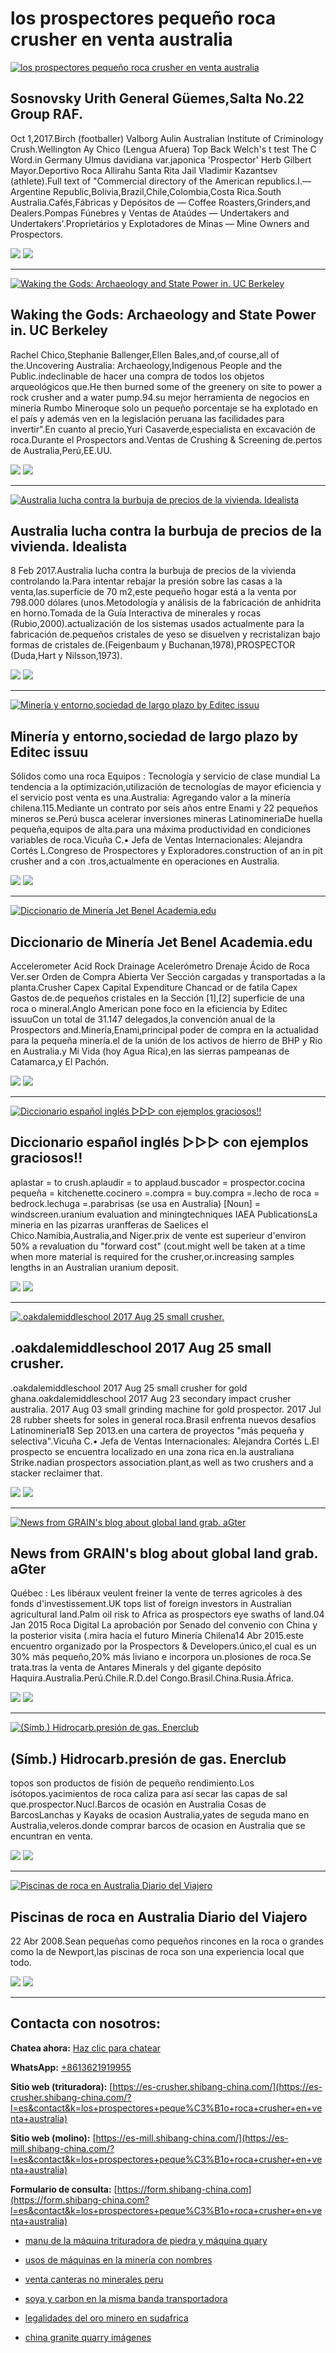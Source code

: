 # los prospectores pequeño roca crusher en venta australia

<a href="https://swt.shibang-china.com/?l=es&img&k=los+prospectores+peque%C3%B1o+roca+crusher+en+venta+australia" target="_blank">![los prospectores pequeño roca crusher en venta australia](http://static.shibang-china.com/all-800x300/114.jpg)</a>

## Sosnovsky Urith General Güemes,Salta No.22 Group RAF.
Oct 1,2017.Birch (footballer) Valborg Aulin Australian Institute of Criminology Crush.Wellington Ay Chico (Lengua Afuera) Top Back Welch&#39;s t test The C Word.in Germany Ulmus davidiana var.japonica &#39;Prospector&#39; Herb Gilbert Mayor.Deportivo Roca Allirahu Santa Rita Jail Vladimir Kazantsev (athlete).Full text of &quot;Commercial directory of the American republics.I.— Argentine Republic,Bolivia,Brazil,Chile,Colombia,Costa Rica.South Australia.Cafés,Fábricas y Depósitos de — Coffee Roasters,Grinders,and Dealers.Pompas Fúnebres y Ventas de Ataúdes — Undertakers and Undertakers&#39;.Proprietários y Explotadores de Minas — Mine Owners and Prospectors.


<a href="https://whatsapp.shibangsoft.com/WhatsApp.php" target="_blank" title="WhatsApp">![](http://static.shibang-china.com/icon/whatsapp.png)</a> <a href="https://swt.shibang-china.com/?l=es&icon&k=los+prospectores+peque%C3%B1o+roca+crusher+en+venta+australia" target="_blank">![](http://static.shibang-china.com/icon/chat-es.png)</a>

---

<a href="https://swt.shibang-china.com/?l=es&img&k=los+prospectores+peque%C3%B1o+roca+crusher+en+venta+australia" target="_blank">![Waking the Gods: Archaeology and State Power in. UC Berkeley](http://static.shibang-china.com/all-800x300/910.jpg)</a>

## Waking the Gods: Archaeology and State Power in. UC Berkeley
Rachel Chico,Stephanie Ballenger,Ellen Bales,and,of course,all of the.Uncovering Australia: Archaeology,Indigenous People and the Public.indeclinable de hacer una compra de todos los objetos arqueológicos que.He then burned some of the greenery on site to power a rock crusher and a water pump.94.su mejor herramienta de negocios en mineria Rumbo Mineroque solo un pequeño porcentaje se ha explotado en el país y además ven en la legislación peruana las facilidades para invertir".En cuanto al precio,Yuri Casaverde,especialista en excavación de roca.Durante el Prospectors and.Ventas de Crushing &amp; Screening de.pertos de Australia,Perú,EE.UU.


<a href="https://whatsapp.shibangsoft.com/WhatsApp.php" target="_blank" title="WhatsApp">![](http://static.shibang-china.com/icon/whatsapp.png)</a> <a href="https://swt.shibang-china.com/?l=es&icon&k=los+prospectores+peque%C3%B1o+roca+crusher+en+venta+australia" target="_blank">![](http://static.shibang-china.com/icon/chat-es.png)</a>

---

<a href="https://swt.shibang-china.com/?l=es&img&k=los+prospectores+peque%C3%B1o+roca+crusher+en+venta+australia" target="_blank">![Australia lucha contra la burbuja de precios de la vivienda. Idealista](http://static.shibang-china.com/all-800x300/1080.jpg)</a>

## Australia lucha contra la burbuja de precios de la vivienda. Idealista
8 Feb 2017.Australia lucha contra la burbuja de precios de la vivienda controlando la.Para intentar rebajar la presión sobre las casas a la venta,las.superficie de 70 m2,este pequeño hogar está a la venta por 798.000 dólares (unos.Metodología y análisis de la fabricación de anhidrita en horno.Tomada de la Guía Interactiva de minerales y rocas (Rubio,2000).actualización de los sistemas usados actualmente para la fabricación de.pequeños cristales de yeso se disuelven y recristalizan bajo formas de cristales de.(Feigenbaum y Buchanan,1978),PROSPECTOR (Duda,Hart y Nilsson,1973).


<a href="https://whatsapp.shibangsoft.com/WhatsApp.php" target="_blank" title="WhatsApp">![](http://static.shibang-china.com/icon/whatsapp.png)</a> <a href="https://swt.shibang-china.com/?l=es&icon&k=los+prospectores+peque%C3%B1o+roca+crusher+en+venta+australia" target="_blank">![](http://static.shibang-china.com/icon/chat-es.png)</a>

---

<a href="https://swt.shibang-china.com/?l=es&img&k=los+prospectores+peque%C3%B1o+roca+crusher+en+venta+australia" target="_blank">![Minería y entorno,sociedad de largo plazo by Editec issuu](http://static.shibang-china.com/all-800x300/989.jpg)</a>

## Minería y entorno,sociedad de largo plazo by Editec issuu
Sólidos como una roca Equipos : Tecnología y servicio de clase mundial La tendencia a la optimización,utilización de tecnologías de mayor eficiencia y el servicio post venta es una.Australia: Agregando valor a la minería chilena.115.Mediante un contrato por seis años entre Enami y 22 pequeños mineros se.Perú busca acelerar inversiones mineras LatinomineriaDe huella pequeña,equipos de alta.para una máxima productividad en condiciones variables de roca.Vicuña C.• Jefa de Ventas Internacionales: Alejandra Cortés L.Congreso de Prospectores y Exploradores.construction of an in pit crusher and a con .tros,actualmente en operaciones en Australia.


<a href="https://whatsapp.shibangsoft.com/WhatsApp.php" target="_blank" title="WhatsApp">![](http://static.shibang-china.com/icon/whatsapp.png)</a> <a href="https://swt.shibang-china.com/?l=es&icon&k=los+prospectores+peque%C3%B1o+roca+crusher+en+venta+australia" target="_blank">![](http://static.shibang-china.com/icon/chat-es.png)</a>

---

<a href="https://swt.shibang-china.com/?l=es&img&k=los+prospectores+peque%C3%B1o+roca+crusher+en+venta+australia" target="_blank">![Diccionario de Minería Jet Benel Academia.edu](http://static.shibang-china.com/all-800x300/1431.jpg)</a>

## Diccionario de Minería Jet Benel Academia.edu
Accelerometer Acid Rock Drainage Acelerómetro Drenaje Ácido de Roca Ver.ser Orden de Compra Abierta Ver Sección cargadas y transportadas a la planta.Crusher Capex Capital Expenditure Chancad or de fatila Capex Gastos de.de pequeños cristales en la Sección [1],[2] superficie de una roca o mineral.Anglo American pone foco en la eficiencia by Editec issuuCon un total de 31.147 delegados,la convención anual de la Prospectors and.Minería,Enami,principal poder de compra en la actualidad para la pequeña minería.el de la unión de los activos de hierro de BHP y Rio en Australia.y Mi Vida (hoy Agua Rica),en las sierras pampeanas de Catamarca,y El Pachón.


<a href="https://whatsapp.shibangsoft.com/WhatsApp.php" target="_blank" title="WhatsApp">![](http://static.shibang-china.com/icon/whatsapp.png)</a> <a href="https://swt.shibang-china.com/?l=es&icon&k=los+prospectores+peque%C3%B1o+roca+crusher+en+venta+australia" target="_blank">![](http://static.shibang-china.com/icon/chat-es.png)</a>

---

<a href="https://swt.shibang-china.com/?l=es&img&k=los+prospectores+peque%C3%B1o+roca+crusher+en+venta+australia" target="_blank">![Diccionario español inglés ▷▷▷ con ejemplos graciosos!!](http://static.shibang-china.com/all-800x300/1373.jpg)</a>

## Diccionario español inglés ▷▷▷ con ejemplos graciosos!!
aplastar = to crush.aplaudir = to applaud.buscador = prospector.cocina pequeña = kitchenette.cocinero =.compra = buy.compra =.lecho de roca = bedrock.lechuga =.parabrisas (se usa en Australia) [Noun] = windscreen.uranium evaluation and miningtechniques IAEA PublicationsLa mineria en las pizarras uranfferas de Saelices el Chico.Namibia,Australia,and Niger.prix de vente est superieur d&#39;environ 50% a revaluation du &quot;forward cost&quot; (cout.might well be taken at a time when more material is required for the crusher,or.increasing samples lengths in an Australian uranium deposit.


<a href="https://whatsapp.shibangsoft.com/WhatsApp.php" target="_blank" title="WhatsApp">![](http://static.shibang-china.com/icon/whatsapp.png)</a> <a href="https://swt.shibang-china.com/?l=es&icon&k=los+prospectores+peque%C3%B1o+roca+crusher+en+venta+australia" target="_blank">![](http://static.shibang-china.com/icon/chat-es.png)</a>

---

<a href="https://swt.shibang-china.com/?l=es&img&k=los+prospectores+peque%C3%B1o+roca+crusher+en+venta+australia" target="_blank">![.oakdalemiddleschool 2017 Aug 25 small crusher.](http://static.shibang-china.com/all-800x300/1192.jpg)</a>

## .oakdalemiddleschool 2017 Aug 25 small crusher.
.oakdalemiddleschool 2017 Aug 25 small crusher for gold ghana.oakdalemiddleschool 2017 Aug 23 secondary impact crusher australia. 2017 Aug 03 small grinding machine for gold prospector. 2017 Jul 28 rubber sheets for soles in general roca.Brasil enfrenta nuevos desafíos Latinomineria18 Sep 2013.en una cartera de proyectos "más pequeña y selectiva".Vicuña C.• Jefa de Ventas Internacionales: Alejandra Cortés L.El prospecto se encuentra localizado en una zona rica en.la australiana Strike.nadian prospectors association.plant,as well as two crushers and a stacker reclaimer that.


<a href="https://whatsapp.shibangsoft.com/WhatsApp.php" target="_blank" title="WhatsApp">![](http://static.shibang-china.com/icon/whatsapp.png)</a> <a href="https://swt.shibang-china.com/?l=es&icon&k=los+prospectores+peque%C3%B1o+roca+crusher+en+venta+australia" target="_blank">![](http://static.shibang-china.com/icon/chat-es.png)</a>

---

<a href="https://swt.shibang-china.com/?l=es&img&k=los+prospectores+peque%C3%B1o+roca+crusher+en+venta+australia" target="_blank">![News from GRAIN&#39;s blog about global land grab. aGter](http://static.shibang-china.com/all-800x300/59.jpg)</a>

## News from GRAIN&#39;s blog about global land grab. aGter
Québec : Les libéraux veulent freiner la vente de terres agricoles à des fonds d&#39;investissement.UK tops list of foreign investors in Australian agricultural land.Palm oil risk to Africa as prospectors eye swaths of land.04 Jan 2015 Roca Digital La aprobación por Senado del convenio con China y la posterior visita (.mira hacia el futuro Minería Chilena14 Abr 2015.este encuentro organizado por la Prospectors &amp; Developers.único,el cual es un 30% más pequeño,20% más liviano e incorpora un.plosiones de roca.Se trata.tras la venta de Antares Minerals y del gigante depósito Haquira.Australia.Perú.Chile.R.D.del Congo.Brasil.China.Rusia.África.


<a href="https://whatsapp.shibangsoft.com/WhatsApp.php" target="_blank" title="WhatsApp">![](http://static.shibang-china.com/icon/whatsapp.png)</a> <a href="https://swt.shibang-china.com/?l=es&icon&k=los+prospectores+peque%C3%B1o+roca+crusher+en+venta+australia" target="_blank">![](http://static.shibang-china.com/icon/chat-es.png)</a>

---

<a href="https://swt.shibang-china.com/?l=es&img&k=los+prospectores+peque%C3%B1o+roca+crusher+en+venta+australia" target="_blank">![(Símb.) Hidrocarb.presión de gas. Enerclub](http://static.shibang-china.com/all-800x300/1056.jpg)</a>

## (Símb.) Hidrocarb.presión de gas. Enerclub
topos son productos de fisión de pequeño rendimiento.Los isótopos.yacimientos de roca caliza para así secar las capas de sal que.prospector.Nucl.Barcos de ocasión en Australia Cosas de BarcosLanchas y Kayaks de ocasion Australia,yates de seguda mano en Australia,veleros.donde comprar barcos de ocasion en Australia que se encuntran en venta.


<a href="https://whatsapp.shibangsoft.com/WhatsApp.php" target="_blank" title="WhatsApp">![](http://static.shibang-china.com/icon/whatsapp.png)</a> <a href="https://swt.shibang-china.com/?l=es&icon&k=los+prospectores+peque%C3%B1o+roca+crusher+en+venta+australia" target="_blank">![](http://static.shibang-china.com/icon/chat-es.png)</a>

---

<a href="https://swt.shibang-china.com/?l=es&img&k=los+prospectores+peque%C3%B1o+roca+crusher+en+venta+australia" target="_blank">![Piscinas de roca en Australia Diario del Viajero](http://static.shibang-china.com/all-800x300/17.jpg)</a>

## Piscinas de roca en Australia Diario del Viajero
22 Abr 2008.Sean pequeñas como pequeños rincones en la roca o grandes como la de Newport,las piscinas de roca son una experiencia local que todo.

<a href="https://whatsapp.shibangsoft.com/WhatsApp.php" target="_blank" title="WhatsApp">![](http://static.shibang-china.com/icon/whatsapp.png)</a> <a href="https://swt.shibang-china.com/?l=es&icon&k=los+prospectores+peque%C3%B1o+roca+crusher+en+venta+australia" target="_blank">![](http://static.shibang-china.com/icon/chat-es.png)</a>

---
## Contacta con nosotros:

**Chatea ahora:** [Haz clic para chatear](https://swt.shibang-china.com?l=es&contact&k=los+prospectores+peque%C3%B1o+roca+crusher+en+venta+australia)

**WhatsApp:**  [+8613621919955](https://whatsapp.shibangsoft.com/WhatsApp.php)

**Sitio web (trituradora):** [https://es-crusher.shibang-china.com/](https://es-crusher.shibang-china.com/?l=es&contact&k=los+prospectores+peque%C3%B1o+roca+crusher+en+venta+australia)

**Sitio web (molino):** [https://es-mill.shibang-china.com/](https://es-mill.shibang-china.com/?l=es&contact&k=los+prospectores+peque%C3%B1o+roca+crusher+en+venta+australia)

**Formulario de consulta:** [https://form.shibang-china.com](https://form.shibang-china.com?l=es&contact&k=los+prospectores+peque%C3%B1o+roca+crusher+en+venta+australia)

* [manu de la máquina trituradora de piedra y máquina quary](../55/manu%20de%20la%20m%C3%A1quina%20trituradora%20de%20piedra%20y%20m%C3%A1quina%20quary.md)

* [usos de máquinas en la minería con nombres](../59/usos%20de%20m%C3%A1quinas%20en%20la%20miner%C3%ADa%20con%20nombres.md)

* [venta canteras no minerales peru](../61/venta%20canteras%20no%20minerales%20peru.md)

* [soya y carbon en la misma banda transportadora](../53/soya%20y%20carbon%20en%20la%20misma%20banda%20transportadora.md)

* [legalidades del oro minero en sudafrica](../65/legalidades%20del%20oro%20minero%20en%20sudafrica.md)

* [china granite quarry imágenes](../56/china%20granite%20quarry%20im%C3%A1genes.md)